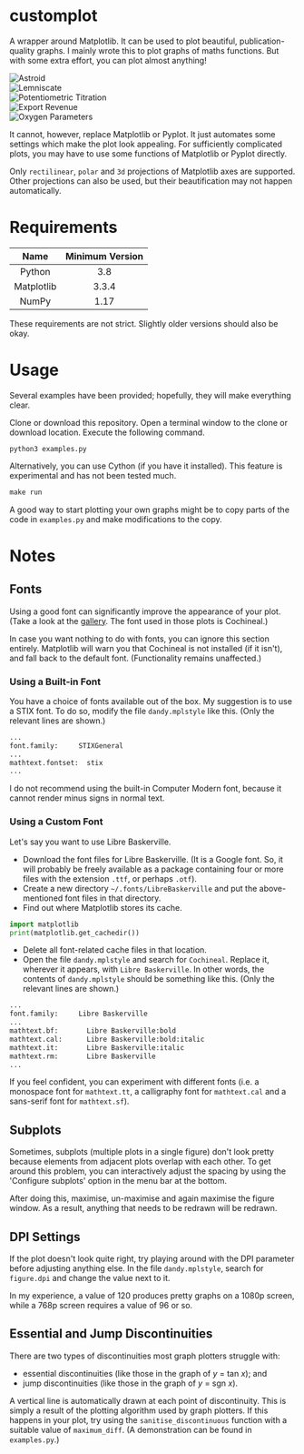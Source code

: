 # customplot
A wrapper around Matplotlib. It can be used to plot beautiful,
publication-quality graphs. I mainly wrote this to plot graphs of maths
functions. But with some extra effort, you can plot almost anything!

![Astroid](gallery/03_astroid.png)  
![Lemniscate](gallery/05_lemniscate.png)  
![Potentiometric Titration](gallery/07_potentiometry.png)  
![Export Revenue](gallery/09_exports.png)  
![Oxygen Parameters](gallery/10_oxygen_parameters.png)

It cannot, however, replace Matplotlib or Pyplot. It just automates some
settings which make the plot look appealing. For sufficiently complicated
plots, you may have to use some functions of Matplotlib or Pyplot directly.

Only `rectilinear`, `polar` and `3d` projections of Matplotlib axes are
supported. Other projections can also be used, but their beautification may not
happen automatically.

# Requirements
| Name       | Minimum Version |
| :--------: | :-------------: |
| Python     | 3.8             |
| Matplotlib | 3.3.4           |
| NumPy      | 1.17            |

These requirements are not strict. Slightly older versions should also be okay.

# Usage
Several examples have been provided; hopefully, they will make everything
clear.

Clone or download this repository. Open a terminal window to the clone or
download location. Execute the following command.
```shell
python3 examples.py
```

Alternatively, you can use Cython (if you have it installed). This feature is
experimental and has not been tested much.
```makefile
make run
```

A good way to start plotting your own graphs might be to copy parts of the code
in `examples.py` and make modifications to the copy.

# Notes

## Fonts
Using a good font can significantly improve the appearance of your plot. (Take
a look at the [gallery](gallery/). The font used in those plots is Cochineal.)

In case you want nothing to do with fonts, you can ignore this section
entirely. Matplotlib will warn you that Cochineal is not installed (if it
isn't), and fall back to the default font. (Functionality remains unaffected.)

### Using a Built-in Font
You have a choice of fonts available out of the box. My suggestion is to use a
STIX font. To do so, modify the file `dandy.mplstyle` like this. (Only the
relevant lines are shown.)
```python
...
font.family:     STIXGeneral
...
mathtext.fontset:  stix
...
```

I do not recommend using the built-in Computer Modern font, because it cannot
render minus signs in normal text.

### Using a Custom Font
Let's say you want to use Libre Baskerville.
* Download the font files for Libre Baskerville. (It is a Google font. So, it
will probably be freely available as a package containing four or more files
with the extension `.ttf`, or perhaps `.otf`).
* Create a new directory `~/.fonts/LibreBaskerville` and put the
above-mentioned font files in that directory.
* Find out where Matplotlib stores its cache.
```python
import matplotlib
print(matplotlib.get_cachedir())
```
* Delete all font-related cache files in that location.
* Open the file `dandy.mplstyle` and search for `Cochineal`. Replace it,
wherever it appears, with `Libre Baskerville`. In other words, the contents of
`dandy.mplstyle` should be something like this. (Only the relevant lines are
shown.)
```python
...
font.family:     Libre Baskerville
...
mathtext.bf:       Libre Baskerville:bold
mathtext.cal:      Libre Baskerville:bold:italic
mathtext.it:       Libre Baskerville:italic
mathtext.rm:       Libre Baskerville
...
```

If you feel confident, you can experiment with different fonts (i.e. a
monospace font for `mathtext.tt`, a calligraphy font for `mathtext.cal` and a
sans-serif font for `mathtext.sf`).

## Subplots
Sometimes, subplots (multiple plots in a single figure) don't look pretty
because elements from adjacent plots overlap with each other. To get around
this problem, you can interactively adjust the spacing by using the 'Configure
subplots' option in the menu bar at the bottom.

After doing this, maximise, un-maximise and again maximise the figure window.
As a result, anything that needs to be redrawn will be redrawn.

## DPI Settings
If the plot doesn't look quite right, try playing around with the DPI parameter
before adjusting anything else. In the file `dandy.mplstyle`, search for
`figure.dpi` and change the value next to it.

In my experience, a value of 120 produces pretty graphs on a 1080p screen,
while a 768p screen requires a value of 96 or so.

## Essential and Jump Discontinuities
There are two types of discontinuities most graph plotters struggle with:
* essential discontinuities (like those in the graph of _y_ = tan _x_); and
* jump discontinuities (like those in the graph of _y_ = sgn _x_).

A vertical line is automatically drawn at each point of discontinuity. This is
simply a result of the plotting algorithm used by graph plotters. If this
happens in your plot, try using the `sanitise_discontinuous` function with a
suitable value of `maximum_diff`. (A demonstration can be found in
`examples.py`.)

